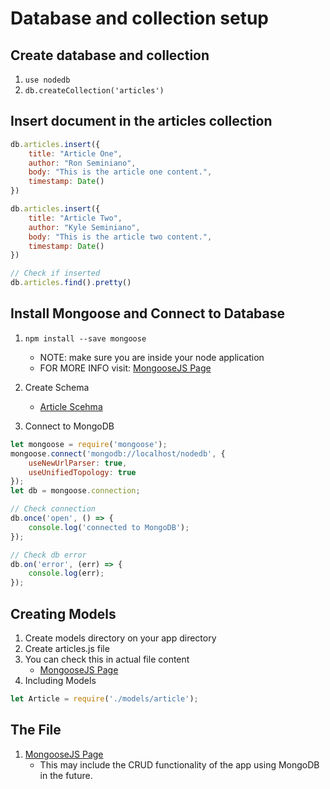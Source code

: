 # Database and collection setup

## Create database and collection
1. `use nodedb`
2. `db.createCollection('articles')`

## Insert document in the articles collection
```javascript
db.articles.insert({
    title: "Article One",
    author: "Ron Seminiano",
    body: "This is the article one content.",
    timestamp: Date()
})

db.articles.insert({
    title: "Article Two",
    author: "Kyle Seminiano",
    body: "This is the article two content.",
    timestamp: Date()
})

// Check if inserted
db.articles.find().pretty()
```

## Install Mongoose and Connect to Database

1. `npm install --save mongoose`
    - NOTE: make sure you are inside your node application
    - FOR MORE INFO visit: [MongooseJS Page](https://mongoosejs.com/)

2. Create Schema
    - [Article Scehma](https://mongoosejs.com/)

3. Connect to MongoDB

```javascript
let mongoose = require('mongoose');
mongoose.connect('mongodb://localhost/nodedb', {
    useNewUrlParser: true, 
    useUnifiedTopology: true
});
let db = mongoose.connection;

// Check connection
db.once('open', () => {
    console.log('connected to MongoDB');
});

// Check db error
db.on('error', (err) => {
    console.log(err);
});
```

## Creating Models

1. Create models directory on your app directory
2. Create articles.js file
3. You can check this in actual file content
    - [MongooseJS Page](https://mongoosejs.com/)
4. Including Models
```javascript
let Article = require('./models/article');
```

## The File
1. [MongooseJS Page](https://mongoosejs.com/)
    - This may include the CRUD functionality of the app using MongoDB in the future.